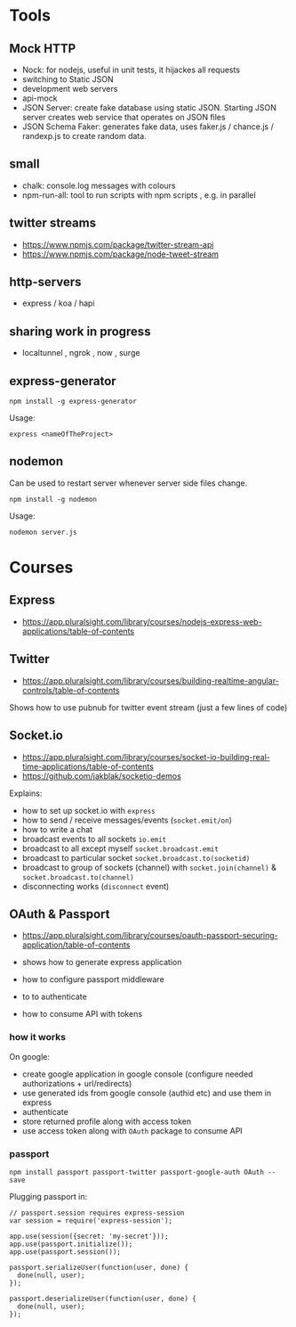 # Tools 

## Mock HTTP

- Nock: for nodejs, useful in unit tests, it hijackes all requests
- switching to Static JSON
- development web servers
 - api-mock
 - JSON Server: create fake database using static JSON. Starting JSON server creates web service that operates on JSON files
 - JSON Schema Faker: generates fake data, uses faker.js / chance.js / randexp.js to create random data.

## small

- chalk: console.log messages with colours
- npm-run-all: tool to run scripts with npm scripts , e.g. in parallel

## twitter streams

- https://www.npmjs.com/package/twitter-stream-api
- https://www.npmjs.com/package/node-tweet-stream

## http-servers

- express / koa / hapi

## sharing work in progress

- localtunnel , ngrok , now , surge

## express-generator

```npm install -g express-generator```

Usage:

```express <nameOfTheProject>```

## nodemon

Can be used to restart server whenever server side files change.

```npm install -g nodemon```

Usage:

```nodemon server.js```

# Courses

## Express

- https://app.pluralsight.com/library/courses/nodejs-express-web-applications/table-of-contents


## Twitter

- https://app.pluralsight.com/library/courses/building-realtime-angular-controls/table-of-contents

Shows how to use pubnub for twitter event stream (just a few lines of code)

## Socket.io

- https://app.pluralsight.com/library/courses/socket-io-building-real-time-applications/table-of-contents
 - https://github.com/jakblak/socketio-demos

Explains:
- how to set up socket.io with ```express```
- how to send / receive messages/events (```socket.emit/on```)
- how to write a chat
 - broadcast events to all sockets ```io.emit```
 - broadcast to all except myself ```socket.broadcast.emit```
 - broadcast to particular socket ```socket.broadcast.to(socketid)```
 - broadcast to group of sockets (channel) with ```socket.join(channel)``` & ```socket.broadcast.to(channel)```
 - disconnecting works (```disconnect``` event)

## OAuth & Passport

- https://app.pluralsight.com/library/courses/oauth-passport-securing-application/table-of-contents

- shows how to generate express application
- how to configure passport middleware
- to to authenticate
- how to consume API with tokens 

### how it works

On google:
- create google application in google console (configure needed authorizations + url/redirects)
- use generated ids from google console (authid etc) and use them in express
- authenticate
- store returned profile along with access token
- use access token along with ```OAuth``` package to consume API

### passport

```npm install passport passport-twitter passport-google-auth OAuth --save```

Plugging passport in:

```
// passport.session requires express-session
var session = require('express-session');

app.use(session({secret: 'my-secret'}));
app.use(passport.initialize());
app.use(passport.session());

passport.serializeUser(function(user, done) {
  done(null, user);
});

passport.deserializeUser(function(user, done) {
  done(null, user);
});

```


